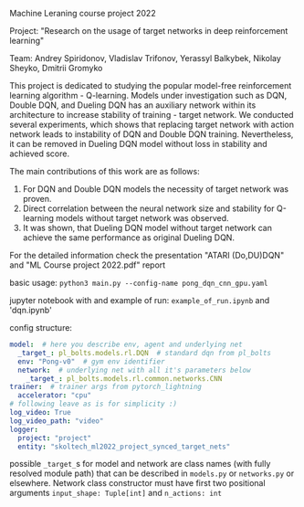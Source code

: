 Machine Leraning course project 2022

Project: "Research on the usage of target networks in deep reinforcement learning"

Team: Andrey Spiridonov, Vladislav Trifonov, Yerassyl Balkybek, Nikolay Sheyko, Dmitrii Gromyko


This project is dedicated to studying the popular model-free reinforcement learning algorithm - Q-learning. Models under investigation such as DQN, Double DQN, and Dueling DQN has an auxiliary network within its architecture to increase stability of training - target network. We conducted several experiments, which shows that replacing target network with action network leads to instability of DQN and Double DQN training. Nevertheless, it can be removed in Dueling DQN model without loss in stability and achieved score.

The main contributions of this work are as follows:
1. For DQN and Double DQN models the necessity of target network was proven.
2. Direct correlation between the neural network size and stability for Q-learning models without target network was observed.
3. It was shown, that Dueling DQN model without target network can achieve the same performance as original Dueling DQN.

For the detailed information check the presentation "ATARI (Do,DU)DQN" and "ML Course project 2022.pdf" report

basic usage:
`python3 main.py --config-name pong_dqn_cnn_gpu.yaml`

jupyter notebook with and example of run: `example_of_run.ipynb` and 'dqn.ipynb'

config structure:

```yaml
model:  # here you describe env, agent and underlying net
  _target_: pl_bolts.models.rl.DQN  # standard dqn from pl_bolts
  env: "Pong-v0"  # gym env identifier
  network:  # underlying net with all it's parameters below
    _target_: pl_bolts.models.rl.common.networks.CNN
trainer:  # trainer args from pytorch_lightning
  accelerator: "cpu"  
# following leave as is for simplicity :)
log_video: True
log_video_path: "video"
logger:
  project: "project"
  entity: "skoltech_ml2022_project_synced_target_nets"
```
possible `_target_`s for model and network are class names (with fully resolved module path)
that can be described in `models.py` or `networks.py` or elsewhere. Network class constructor must have first two positional arguments `input_shape: Tuple[int]` and `n_actions: int
`
